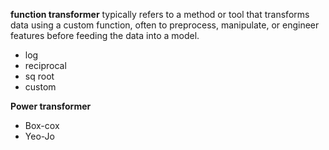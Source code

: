 **function transformer** typically refers to a method or tool that transforms data using a custom function, often to preprocess, manipulate, or engineer features before feeding the data into a model.   
- log  
- reciprocal  
- sq root   
- custom  


**Power transformer**  
- Box-cox  
- Yeo-Jo    

